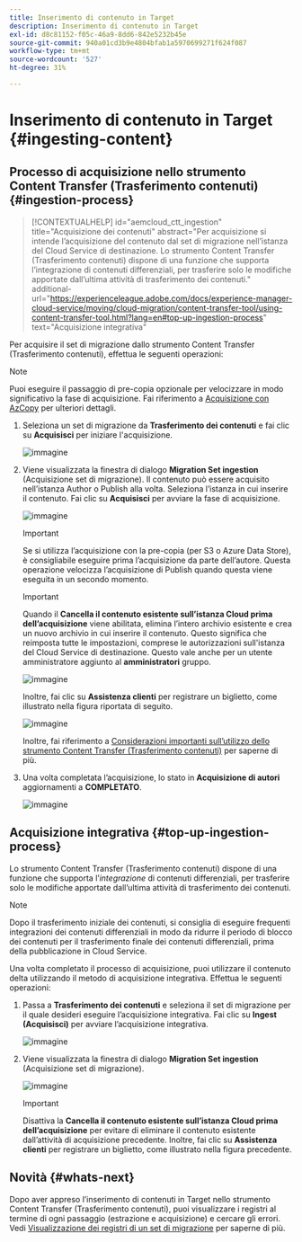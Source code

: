 ```yaml
---
title: Inserimento di contenuto in Target
description: Inserimento di contenuto in Target
exl-id: d8c81152-f05c-46a9-8dd6-842e5232b45e
source-git-commit: 940a01cd3b9e4804bfab1a5970699271f624f087
workflow-type: tm+mt
source-wordcount: '527'
ht-degree: 31%

---
```


# Inserimento di contenuto in Target {#ingesting-content}

## Processo di acquisizione nello strumento Content Transfer (Trasferimento contenuti) {#ingestion-process}

>[!CONTEXTUALHELP]
>id="aemcloud_ctt_ingestion"
>title="Acquisizione dei contenuti"
>abstract="Per acquisizione si intende l’acquisizione del contenuto dal set di migrazione nell’istanza del Cloud Service di destinazione. Lo strumento Content Transfer (Trasferimento contenuti) dispone di una funzione che supporta l’integrazione di contenuti differenziali, per trasferire solo le modifiche apportate dall’ultima attività di trasferimento dei contenuti."
>additional-url="https://experienceleague.adobe.com/docs/experience-manager-cloud-service/moving/cloud-migration/content-transfer-tool/using-content-transfer-tool.html?lang=en#top-up-ingestion-process" text="Acquisizione integrativa"

Per acquisire il set di migrazione dallo strumento Content Transfer (Trasferimento contenuti), effettua le seguenti operazioni:
>[!NOTE]
>Puoi eseguire il passaggio di pre-copia opzionale per velocizzare in modo significativo la fase di acquisizione. Fai riferimento a [Acquisizione con AzCopy](https://experienceleague.adobe.com/docs/experience-manager-cloud-service/moving/cloud-migration/content-transfer-tool/handling-large-content-repositories.html?lang=en#ingesting-azcopy) per ulteriori dettagli.

1. Seleziona un set di migrazione da **Trasferimento dei contenuti** e fai clic su **Acquisisci** per iniziare l&#39;acquisizione.

   ![immagine](/help/journey-migration/content-transfer-tool/assets-ctt/ingestion-01.png)

1. Viene visualizzata la finestra di dialogo **Migration Set ingestion** (Acquisizione set di migrazione). Il contenuto può essere acquisito nell’istanza Author o Publish alla volta. Seleziona l’istanza in cui inserire il contenuto. Fai clic su **Acquisisci** per avviare la fase di acquisizione.

   ![immagine](/help/journey-migration/content-transfer-tool/assets-ctt/ingestion-02.png)

   >[!IMPORTANT]
   >Se si utilizza l’acquisizione con la pre-copia (per S3 o Azure Data Store), è consigliabile eseguire prima l’acquisizione da parte dell’autore. Questa operazione velocizza l’acquisizione di Publish quando questa viene eseguita in un secondo momento.

   >[!IMPORTANT]
   >Quando il **Cancella il contenuto esistente sull’istanza Cloud prima dell’acquisizione** viene abilitata, elimina l’intero archivio esistente e crea un nuovo archivio in cui inserire il contenuto. Questo significa che reimposta tutte le impostazioni, comprese le autorizzazioni sull&#39;istanza del Cloud Service di destinazione. Questo vale anche per un utente amministratore aggiunto al **amministratori** gruppo.

   ![immagine](/help/journey-migration/content-transfer-tool/assets-ctt/ingestion-03.png)

   Inoltre, fai clic su **Assistenza clienti** per registrare un biglietto, come illustrato nella figura riportata di seguito.

   ![immagine](/help/journey-migration/content-transfer-tool/assets-ctt/ingestion-04.png)

   Inoltre, fai riferimento a [Considerazioni importanti sull’utilizzo dello strumento Content Transfer (Trasferimento contenuti)](https://experienceleague.adobe.com/docs/experience-manager-cloud-service/moving/cloud-migration/content-transfer-tool/guidelines-best-practices-content-transfer-tool.html?lang=en#important-considerations) per saperne di più.

1. Una volta completata l’acquisizione, lo stato in **Acquisizione di autori** aggiornamenti a **COMPLETATO**.

   ![immagine](/help/journey-migration/content-transfer-tool/assets-ctt/ingestion-05.png)

## Acquisizione integrativa {#top-up-ingestion-process}

Lo strumento Content Transfer (Trasferimento contenuti) dispone di una funzione che supporta l’*integrazione* di contenuti differenziali, per trasferire solo le modifiche apportate dall’ultima attività di trasferimento dei contenuti.

>[!NOTE]
>Dopo il trasferimento iniziale dei contenuti, si consiglia di eseguire frequenti integrazioni dei contenuti differenziali in modo da ridurre il periodo di blocco dei contenuti per il trasferimento finale dei contenuti differenziali, prima della pubblicazione in Cloud Service.

Una volta completato il processo di acquisizione, puoi utilizzare il contenuto delta utilizzando il metodo di acquisizione integrativa. Effettua le seguenti operazioni:

1. Passa a **Trasferimento dei contenuti** e seleziona il set di migrazione per il quale desideri eseguire l’acquisizione integrativa. Fai clic su **Ingest (Acquisisci)** per avviare l’acquisizione integrativa.

   ![immagine](/help/journey-migration/content-transfer-tool/assets-ctt/topup-ingest1.png)


1. Viene visualizzata la finestra di dialogo **Migration Set ingestion** (Acquisizione set di migrazione).

   ![immagine](/help/journey-migration/content-transfer-tool/assets-ctt/topup-ingest2.png)

   >[!IMPORTANT]
   >Disattiva la **Cancella il contenuto esistente sull’istanza Cloud prima dell’acquisizione** per evitare di eliminare il contenuto esistente dall’attività di acquisizione precedente. Inoltre, fai clic su **Assistenza clienti** per registrare un biglietto, come illustrato nella figura precedente.

## Novità {#whats-next}

Dopo aver appreso l’inserimento di contenuti in Target nello strumento Content Transfer (Trasferimento contenuti), puoi visualizzare i registri al termine di ogni passaggio (estrazione e acquisizione) e cercare gli errori. Vedi [Visualizzazione dei registri di un set di migrazione](https://experienceleague.adobe.com/docs/experience-manager-cloud-service/moving/cloud-migration/content-transfer-tool/viewing-logs.html?lang=en) per saperne di più.
